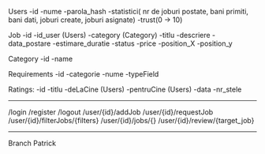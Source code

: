 Users
   -id
   -nume
   -parola_hash
   -statistici( nr de joburi postate, bani primiti, bani dati, joburi create, joburi asignate)
   -trust(0 -> 10)
   
   
Job
  -id
  -id_user (Users)
  -category (Category)
  -titlu
  -descriere
  -data_postare
  -estimare_duratie
  -status
  -price
  -position_X
  -position_y
  
  
Category
  -id
  -name
  
Requirements
  -id
  -categorie
  -nume
  -typeField
  
  
  
Ratings:
	-id
	-titlu
	-deLaCine (Users)
	-pentruCine (Users)
	-data
	-nr_stele
	
	
----------------------------------------

/login
/register
/logout
/user/{id}/addJob
/user/{id}/requestJob
/user/{id}/filterJobs/{filters}
/user/{id}/jobs/{}
/user/{id}/review/{target_job}


  ------------------------------
  
   Branch Patrick